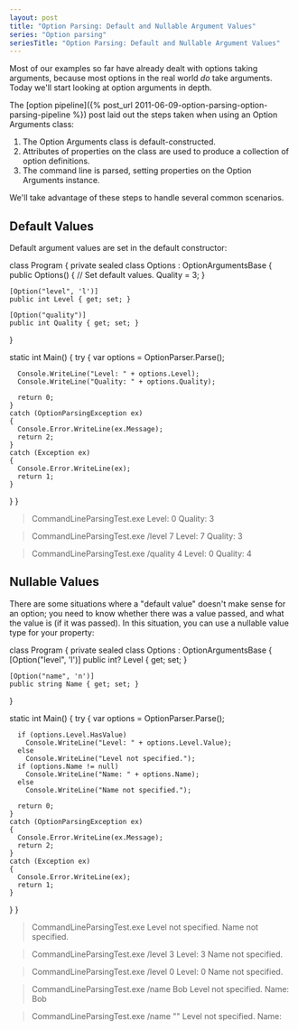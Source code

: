 ```yaml
---
layout: post
title: "Option Parsing: Default and Nullable Argument Values"
series: "Option parsing"
seriesTitle: "Option Parsing: Default and Nullable Argument Values"
---
```

Most of our examples so far have already dealt with options taking arguments, because most options in the real world _do_ take arguments. Today we'll start looking at option arguments in depth.



The [option pipeline]({% post_url 2011-06-09-option-parsing-option-parsing-pipeline %}) post laid out the steps taken when using an Option Arguments class:



1. The Option Arguments class is default-constructed.
1. Attributes of properties on the class are used to produce a collection of option definitions.
1. The command line is parsed, setting properties on the Option Arguments instance.


We'll take advantage of these steps to handle several common scenarios.



## Default Values

Default argument values are set in the default constructor:




class Program
{
  private sealed class Options : OptionArgumentsBase
  {
    public Options()
    {
      // Set default values.
      Quality = 3;
    }

    [Option("level", 'l')]
    public int Level { get; set; }

    [Option("quality")]
    public int Quality { get; set; }
  }

  static int Main()
  {
    try
    {
      var options = OptionParser.Parse<Options>();

      Console.WriteLine("Level: " + options.Level);
      Console.WriteLine("Quality: " + options.Quality);

      return 0;
    }
    catch (OptionParsingException ex)
    {
      Console.Error.WriteLine(ex.Message);
      return 2;
    }
    catch (Exception ex)
    {
      Console.Error.WriteLine(ex);
      return 1;
    }
  }
}



> CommandLineParsingTest.exe
Level: 0
Quality: 3

> CommandLineParsingTest.exe /level 7
Level: 7
Quality: 3

> CommandLineParsingTest.exe /quality 4
Level: 0
Quality: 4


## Nullable Values

There are some situations where a "default value" doesn't make sense for an option; you need to know whether there was a value passed, and what the value is (if it was passed). In this situation, you can use a nullable value type for your property:




class Program
{
  private sealed class Options : OptionArgumentsBase
  {
    [Option("level", 'l')]
    public int? Level { get; set; }

    [Option("name", 'n')]
    public string Name { get; set; }
  }

  static int Main()
  {
    try
    {
      var options = OptionParser.Parse<Options>();

      if (options.Level.HasValue)
        Console.WriteLine("Level: " + options.Level.Value);
      else
        Console.WriteLine("Level not specified.");
      if (options.Name != null)
        Console.WriteLine("Name: " + options.Name);
      else
        Console.WriteLine("Name not specified.");

      return 0;
    }
    catch (OptionParsingException ex)
    {
      Console.Error.WriteLine(ex.Message);
      return 2;
    }
    catch (Exception ex)
    {
      Console.Error.WriteLine(ex);
      return 1;
    }
  }
}



> CommandLineParsingTest.exe
Level not specified.
Name not specified.

> CommandLineParsingTest.exe /level 3
Level: 3
Name not specified.

> CommandLineParsingTest.exe /level 0
Level: 0
Name not specified.

> CommandLineParsingTest.exe /name Bob
Level not specified.
Name: Bob

> CommandLineParsingTest.exe /name ""
Level not specified.
Name: 
